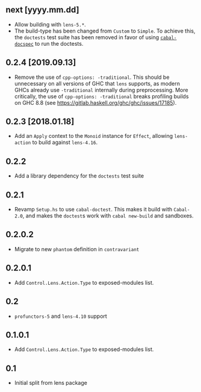 next [yyyy.mm.dd]
-----------------
* Allow building with `lens-5.*`.
* The build-type has been changed from `Custom` to `Simple`.
  To achieve this, the `doctests` test suite has been removed in favor of using
  [`cabal-docspec`](https://github.com/phadej/cabal-extras/tree/master/cabal-docspec)
  to run the doctests.

0.2.4 [2019.09.13]
------------------
* Remove the use of `cpp-options: -traditional`. This should be unnecessary
  on all versions of GHC that `lens` supports, as modern GHCs already use
  `-traditional` internally during preprocessing. More critically, the use
  of `cpp-options: -traditional` breaks profiling builds on GHC 8.8
  (see https://gitlab.haskell.org/ghc/ghc/issues/17185).

0.2.3 [2018.01.18]
------------------
* Add an `Apply` context to the `Monoid` instance for `Effect`, allowing
  `lens-action` to build against `lens-4.16`.

0.2.2
-----
* Add a library dependency for the `doctests` test suite

0.2.1
-----
* Revamp `Setup.hs` to use `cabal-doctest`. This makes it build
  with `Cabal-2.0`, and makes the `doctest`s work with `cabal new-build` and
  sandboxes.

0.2.0.2
---
* Migrate to new `phantom` definition in `contravariant`

0.2.0.1
---
* Add `Control.Lens.Action.Type` to exposed-modules list.

0.2
---
* `profunctors-5` and `lens-4.10` support

0.1.0.1
---
* Add `Control.Lens.Action.Type` to exposed-modules list.

0.1
----
* Initial split from lens package
